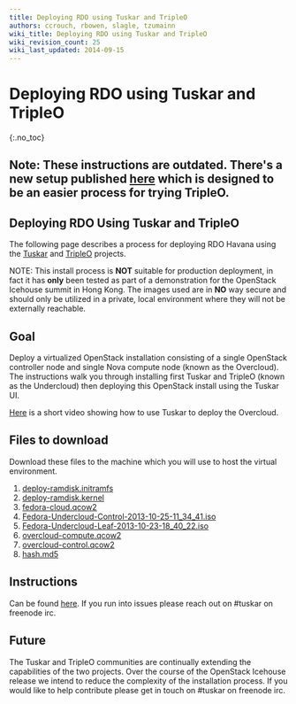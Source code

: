 ```yaml
---
title: Deploying RDO using Tuskar and TripleO
authors: ccrouch, rbowen, slagle, tzumainn
wiki_title: Deploying RDO using Tuskar and TripleO
wiki_revision_count: 25
wiki_last_updated: 2014-09-15
---
```


# Deploying RDO using Tuskar and TripleO

{:.no_toc}

## **Note: These instructions are outdated. There's a new setup published [here](/install/deploying-rdo-using-instack/) which is designed to be an easier process for trying TripleO.**

## Deploying RDO Using Tuskar and TripleO

The following page describes a process for deploying RDO Havana using the [Tuskar](//wiki.openstack.org/wiki/TripleO/Tuskar) and [TripleO](//wiki.openstack.org/wiki/TripleO) projects.

NOTE: This install process is **NOT** suitable for production deployment, in fact it has **only** been tested as part of a demonstration for the OpenStack Icehouse summit in Hong Kong. The images used are in **NO** way secure and should only be utilized in a private, local environment where they will not be externally reachable.

## Goal

Deploy a virtualized OpenStack installation consisting of a single OpenStack controller node and single Nova compute node (known as the Overcloud). The instructions walk you through installing first Tuskar and TripleO (known as the Undercloud) then deploying this OpenStack install using the Tuskar UI.

[Here](//goo.gl/R6Ip5N) is a short video showing how to use Tuskar to deploy the Overcloud.

## Files to download

Download these files to the machine which you will use to host the virtual environment.

1.  [deploy-ramdisk.initramfs](//goo.gl/l07AMB)
2.  [deploy-ramdisk.kernel](//goo.gl/86tTQw)
3.  [fedora-cloud.qcow2](//goo.gl/ypXGZO)
4.  [Fedora-Undercloud-Control-2013-10-25-11_34_41.iso](//goo.gl/VmBwkA)
5.  [Fedora-Undercloud-Leaf-2013-10-23-18_40_22.iso](//goo.gl/yebuwc)
6.  [overcloud-compute.qcow2](//goo.gl/OBywFQ)
7.  [overcloud-control.qcow2](//goo.gl/wQ5E7R)
8.  [hash.md5](//ccrouch.fedorapeople.org/hash.md5)

## Instructions

Can be found [here](//github.com/mtaylor/tuskar_install/blob/master/README.md). If you run into issues please reach out on #tuskar on freenode irc.

## Future

The Tuskar and TripleO communities are continually extending the capabilities of the two projects. Over the course of the OpenStack Icehouse release we intend to reduce the complexity of the installation process. If you would like to help contribute please get in touch on #tuskar on freenode irc.

